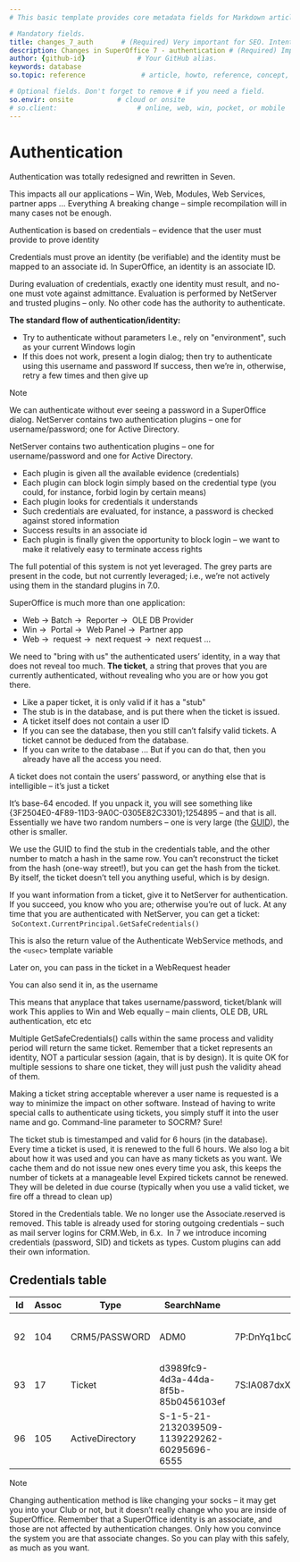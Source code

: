 ```yaml
---
# This basic template provides core metadata fields for Markdown articles on docs.superoffice.com.

# Mandatory fields.
title: changes_7_auth       # (Required) Very important for SEO. Intent in a unique string of 43-59 chars including spaces.
description: Changes in SuperOffice 7 - authentication # (Required) Important for SEO. Recommended character length is 115-145 characters including spaces.
author: {github-id}             # Your GitHub alias.
keywords: database
so.topic: reference              # article, howto, reference, concept, guide

# Optional fields. Don't forget to remove # if you need a field.
so.envir: onsite           # cloud or onsite
# so.client:                    # online, web, win, pocket, or mobile
---
```


# Authentication

Authentication was totally redesigned and rewritten in Seven.

This impacts all our applications – Win, Web, Modules, Web Services, partner apps ... Everything
A breaking change – simple recompilation will in many cases not be enough.

Authentication is based on credentials – evidence that the user must provide to prove identity

Credentials must prove an identity (be verifiable) and the identity must be mapped to an associate id. In SuperOffice, an identity is an associate ID.

During evaluation of credentials, exactly one identity must result, and no-one must vote against admittance. Evaluation is performed by NetServer and trusted plugins – only. No other code has the authority to authenticate.

**The standard flow of authentication/identity:**

* Try to authenticate without parameters I.e., rely on "environment", such as your current Windows login
* If this does not work, present a login dialog; then try to authenticate using this username and password If success, then we’re in, otherwise, retry a few times and then give up

> [!NOTE]
> We can authenticate without ever seeing a password in a SuperOffice dialog. NetServer contains two authentication plugins – one for username/password; one for Active Directory.

NetServer contains two authentication plugins – one for username/password and one for Active Directory.

* Each plugin is given all the available evidence (credentials)
* Each plugin can block login simply based on the credential type (you could, for instance, forbid login by certain means)
* Each plugin looks for credentials it understands
* Such credentials are evaluated, for instance, a password is checked against stored information
* Success results in an associate id
* Each plugin is finally given the opportunity to block login – we want to make it relatively easy to terminate access rights

The full potential of this system is not yet leveraged. The grey parts are present in the code, but not currently leveraged; i.e., we’re not actively using them in the standard plugins in 7.0.

SuperOffice is much more than one application:

* Web -> Batch ->  Reporter ->  OLE DB Provider
* Win ->  Portal ->  Web Panel ->  Partner app
* Web ->  request ->  next request ->  next request ...

We need to "bring with us" the authenticated users’ identity, in a way that does not reveal too much. **The ticket**, a string that proves that you are currently authenticated, without revealing who you are or how you got there.

* Like a paper ticket, it is only valid if it has a "stub"
* The stub is in the database, and is put there when the ticket is issued.
* A ticket itself does not contain a user ID
* If you can see the database, then you still can’t falsify valid tickets. A ticket cannot be deduced from the database.
* If you can write to the database ... But if you can do that, then you already have all the access you need.

A ticket does not contain the users’ password, or anything else that is intelligible – it’s just a ticket

It’s base-64 encoded. If you unpack it, you will see something like {3F2504E0-4F89-11D3-9A0C-0305E82C3301};1254895 – and that is all. Essentially we have two random numbers – one is very large (the [GUID][1]), the other is smaller.

We use the GUID to find the stub in the credentials table, and the other number to match a hash in the same row. You can’t reconstruct the ticket from the hash (one-way street!), but you can get the hash from the ticket. By itself, the ticket doesn’t tell you anything useful, which is by design.

If you want information from a ticket, give it to NetServer for authentication. If you succeed, you know who you are; otherwise you’re out of luck.
At any time that you are authenticated with NetServer, you can get a ticket:  `SoContext.CurrentPrincipal.GetSafeCredentials()`

This is also the return value of the Authenticate WebService methods, and the `<usec>` template variable

Later on, you can pass in the ticket in a WebRequest header

You can also send it in, as the username

This means that anyplace that takes username/password, ticket/blank will work
This applies to Win and Web equally – main clients, OLE DB, URL authentication, etc etc

Multiple GetSafeCredentials() calls within the same process and validity period will return the same ticket. Remember that a ticket represents an identity, NOT a particular session (again, that is by design). It is quite OK for multiple sessions to share one ticket, they will just push the validity ahead of them.

Making a ticket string acceptable wherever a user name is requested is a way to minimize the impact on other software. Instead of having to write special calls to authenticate using tickets, you simply stuff it into the user name and go. Command-line parameter to SOCRM? Sure!

The ticket stub is timestamped and valid for 6 hours (in the database). Every time a ticket is used, it is renewed to the full 6 hours. We also log a bit about how it was used and you can have as many tickets as you want. We cache them and do not issue new ones every time you ask, this keeps the number of tickets at a manageable level
Expired tickets cannot be renewed. They will be deleted in due course (typically when you use a valid ticket, we fire off a thread to clean up)

Stored in the Credentials table. We no longer use the Associate.reserved is removed. This table is already used for storing outgoing credentials – such as mail server logins for CRM.Web, in 6.x.  In 7 we introduce incoming credentials (password, SID) and tickets as types. Custom plugins can add their own information.

## Credentials table

| Id | Assoc | Type | SearchName | Secret | ValidFrom | ValidTo | LastUsed |
|---|---|---|---|---|---|---|---|
| 92 | 104 | CRM5/PASSWORD | ADM0 | 7P:DnYq1bcQ9eys2z9WkgpxYBpP63M= | 2010-05-11 00:00:00 | 9999-12-31 23:59:59 | SUPEROFFICE\_ASA\\marekv on DEV-MAREK-2: SOCRM.exe (Logging in to SuperOffice CRM) |
| 93 | 17 | Ticket | d3989fc9-4d3a-44da-8f5b-85b0456103ef | 7S:IA087dxXBlSDMkRPqbigesOiIQA= | 2010-05-13 07:09:20 | 2010-05-14 13:09:20 | |
| 96 | 105 | ActiveDirectory | S-1-5-21-2132039509-1139229262-60295696-6555 | | 2010-05-14 00:00:00 | 9999-12-31 23:59:59 | |

> [!NOTE]
> Changing authentication method is like changing your socks – it may get you into your Club or not, but it doesn’t really change who you are inside of SuperOffice. Remember that a SuperOffice identity is an associate, and those are not affected by authentication changes. Only how you convince the system you are that associate changes. So you can play with this safely, as much as you want.

<!-- Referenced links -->
[1]: http://en.wikipedia.org/wiki/Globally_Unique_Identifier
